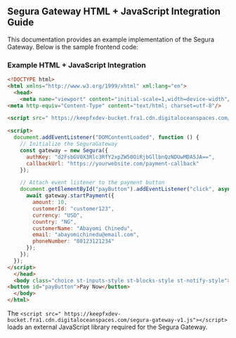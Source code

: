## Segura Gateway HTML + JavaScript Integration Guide


This documentation provides an example implementation of the Segura Gateway. Below is the sample frontend code:

### Example HTML + JavaScript Integration
```html
<!DOCTYPE html>
<html xmlns="http://www.w3.org/1999/xhtml" xml:lang="en">
  <head>
    <meta name="viewport" content="initial-scale=1,width=device-width"/>
<meta http-equiv="Content-Type" content="text/html; charset=utf-8"/>

<script src=" https://keepfxdev-bucket.fra1.cdn.digitaloceanspaces.com/segura-gateway-v1.js"></script>

<script>
  document.addEventListener("DOMContentLoaded", function () {
    // Initialize the SeguraGateway
    const gateway = new Segura({
      authKey: "d2FsbGV0X3Rlc3RfY2xpZW50OiRjbGllbnQzNDUwMDA5JA==",
      callbackUrl: "https://yourwebsite.com/payment-callback"
    });

    // Attach event listener to the payment button
    document.getElementById("payButton").addEventListener("click", async function () {
      await gateway.startPayment({
        amount: 10,
        customerId: "customer123",
        currency: "USD",
		country: "NG", 
		customerName: "Abayomi Chinedu", 
		email: "abayomichinedu@email.com", 
		phoneNumber: "08123121234"
      });
    });
  });
</script>
  </head>
  <body class="choice st-inputs-style st-blocks-style st-notify-style">
<button id="payButton">Pay Now</button>
  </body>
</html>
```

The `<script src=" https://keepfxdev-bucket.fra1.cdn.digitaloceanspaces.com/segura-gateway-v1.js"></script>` loads an external JavaScript library required for the Segura Gateway. 
<!-- 
### Notes
- Gateway is subject to changes, hence always refer back for updates.  -->




